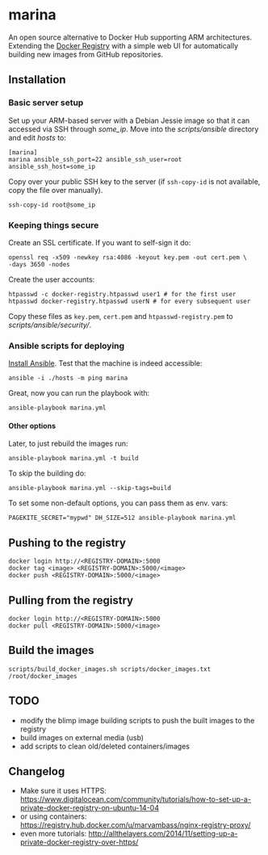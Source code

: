 # marina

An open source alternative to Docker Hub supporting ARM architectures. Extending
the [Docker Registry](https://github.com/docker/docker-registry) with a simple
web UI for automatically building new images from GitHub repositories.

## Installation

### Basic server setup

Set up your ARM-based server with a Debian Jessie image so that it can accessed
via SSH through *some_ip*. Move into the *scripts/ansible* directory and edit
*hosts* to:

    [marina]
    marina ansible_ssh_port=22 ansible_ssh_user=root ansible_ssh_host=some_ip

Copy over your public SSH key to the server (if `ssh-copy-id` is not available,
  copy the file over manually).

    ssh-copy-id root@some_ip

### Keeping things secure

Create an SSL certificate. If you want to self-sign it do:

    openssl req -x509 -newkey rsa:4086 -keyout key.pem -out cert.pem \
    -days 3650 -nodes

Create the user accounts:

    htpasswd -c docker-registry.htpasswd user1 # for the first user
    htpasswd docker-registry.htpasswd userN # for every subsequent user

Copy these files as `key.pem`, `cert.pem` and `htpasswd-registry.pem` to
*scripts/ansible/security/*.

### Ansible scripts for deploying

[Install Ansible](http://docs.ansible.com/intro_installation.html). Test that
the machine is indeed accessible:

    ansible -i ./hosts -m ping marina

Great, now you can run the playbook with:

    ansible-playbook marina.yml

#### Other options

Later, to just rebuild the images run:

    ansible-playbook marina.yml -t build

To skip the building do:

    ansible-playbook marina.yml --skip-tags=build

To set some non-default options, you can pass them as env. vars:

    PAGEKITE_SECRET="mypwd" DH_SIZE=512 ansible-playbook marina.yml

## Pushing to the registry

    docker login http://<REGISTRY-DOMAIN>:5000
    docker tag <image> <REGISTRY-DOMAIN>:5000/<image>
    docker push <REGISTRY-DOMAIN>:5000/<image>

## Pulling from the registry

    docker login http://<REGISTRY-DOMAIN>:5000
    docker pull <REGISTRY-DOMAIN>:5000/<image>

## Build the images

    scripts/build_docker_images.sh scripts/docker_images.txt /root/docker_images

## TODO

- modify the blimp image building scripts to push the built images
  to the registry
- build images on external media (usb)
- add scripts to clean old/deleted containers/images

## Changelog

- Make sure it uses HTTPS:
  https://www.digitalocean.com/community/tutorials/how-to-set-up-a-private-docker-registry-on-ubuntu-14-04
- or using containers:
  https://registry.hub.docker.com/u/marvambass/nginx-registry-proxy/
- even more tutorials:
  http://allthelayers.com/2014/11/setting-up-a-private-docker-registry-over-https/
